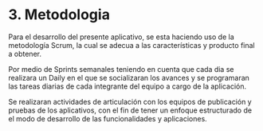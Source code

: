 # 3. Metodologia

Para el desarrollo del presente aplicativo, se esta haciendo uso de la metodología Scrum, la cual se adecua a las características y producto final a obtener. 

Por medio de Sprints semanales teniendo en cuenta que cada dia se realizara un Daily en el que se socializaran los avances y se programaran las tareas diarias de cada integrante del equipo a cargo de la aplicación. 

Se realizaran actividades de articulación con los equipos de publicación y pruebas de los aplicativos, con el fin de tener un enfoque estructurado de el modo de desarrollo de las funcionalidades y aplicaciones. 

